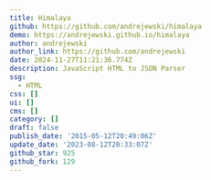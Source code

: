 ```yaml
---
title: Himalaya
github: https://github.com/andrejewski/himalaya
demo: https://andrejewski.github.io/himalaya
author: andrejewski
author_link: https://github.com/andrejewski
date: 2024-11-27T11:21:36.774Z
description: JavaScript HTML to JSON Parser
ssg:
  - HTML
css: []
ui: []
cms: []
category: []
draft: false
publish_date: '2015-05-12T20:49:06Z'
update_date: '2023-08-12T20:33:07Z'
github_star: 925
github_fork: 129
---
```


